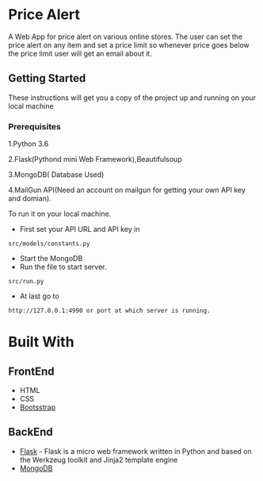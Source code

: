 # Price Alert
A Web App for price alert on various online stores. The user can set the price alert on any item and set a price limit so whenever price goes below the price limit user will get an email about it.

## Getting Started
These instructions will get you a copy of the project up and running on your local machine

### Prerequisites
1.Python 3.6

2.Flask(Pythond mini Web Framework),Beautifulsoup

3.MongoDB( Database Used)

4.MailGun API(Need an account on mailgun for getting your own API key and domian).

To run it on your local machine.
* First set your API URL and API key in
```
src/models/constants.py
```
* Start the MongoDB
* Run the file to start server.
```
src/run.py
```
* At last go to
```
http://127.0.0.1:4990 or port at which server is running.
```
# Built With

## FrontEnd
* HTML
* CSS
* [Bootsstrap](https://getbootstrap.com/)

## BackEnd
* [Flask](http://flask.pocoo.org/) - Flask is a micro web framework written in Python and based on the Werkzeug toolkit and Jinja2 template engine
* [MongoDB](https://www.mongodb.com/)


